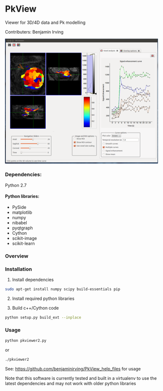 PkView
======
Viewer for 3D/4D data and Pk modelling

Contributers:
Benjamin Irving

![alt text](images/Screenshot1.png "Screenshot")

### Dependencies:
Python 2.7

#### Python libraries:

- PySide
- matplotlib
- numpy 
- nibabel
- pyqtgraph
- Cython
- scikit-image
- scikit-learn


### Overview

### Installation

1) Install dependencies
```bash
sudo apt-get install numpy scipy build-essentials pip
```

2) Install required python libraries

3) Build c++/Cython code
```bash
python setup.py build_ext --inplace
```

### Usage

``` bash
python pkviewer2.py
```
or

``` bash
./pkviewer2
```

See:
https://github.com/benjaminirving/PkView_help_files
for usage

Note that this software is currently tested and built in a virtualenv to use the latest dependencies and may not work with older python libraries


